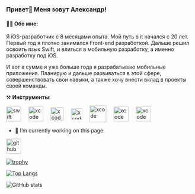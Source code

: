### Привет👋 Меня зовут Александр! 
#### 👨‍💻 Обо мне: 
Я iOS-разработчик с 8 месяцами опыта. Мой путь в it начался c 20 лет. Первый год я плотно занимался Front-end разработкой. Дальше решил освоить язык Swift, и влиться в мобильную разработку, а именно разработку под iOS. 

И вот в сумме я уже больше года я разрабатываю мобильные приложения. Планирую и дальше развиваться в этой сфере, совершенствовать свои навыки, а также хочу внести вклад в проекты своей команды.

⚒️ **Инструменты**: 
<br>

<div class="block" style="display: flex; align-items: center; gap: 20px">
<img alt="swift" src="https://cdn-icons-png.flaticon.com/512/3991/3991977.png" width="40">
<img alt="xcode" src="https://upload.wikimedia.org/wikipedia/ru/0/0c/Xcode_icon.png" width="40"> 
<img alt="xcode" src="https://blogger.googleusercontent.com/img/b/R29vZ2xl/AVvXsEj7kLU40wsuarhlaL3-Q_FwFJKA9pj-5dngBy0_gRwSHwJ2-FXeANToSz2MZadMmK2MWhzgpdcdR9fuJnQI4IL5wZM_cG0SmgEY0ln3hV7sceRyU1OeKdO-4kJ1LiX2OaRKgrn8Q6p1P5U/s1024/spm.png" width="35">
<img alt="xcode" src="https://static-00.iconduck.com/assets.00/uikit-icon-1768x2048-15mc115n.png" width="30"> 
<img alt="xcode" src="https://www.createwithswift.com/content/images/size/w2000/2021/12/createwithswift.com-using-mapkit-with-swiftui.png" width="45"> 
<img alt="xcode" src="https://cdn.jim-nielsen.com/macos/512/core-data-lab-2022-07-28.png?rf=1024" width="40"> 
<img alt="xcode" src="https://avatars.githubusercontent.com/u/7774181?v=4" width="40">
</div>


- 🔭 I’m currently working on this page. 


[<img src='https://cdn.jsdelivr.net/npm/simple-icons@3.0.1/icons/github.svg' alt='github' height='40'>](https://github.com/FolyakAleksandr)  

[![trophy](https://github-profile-trophy.vercel.app/?username=FolyakAleksandr)](https://github.com/ryo-ma/github-profile-trophy)

[![Top Langs](https://github-readme-stats.vercel.app/api/top-langs/?username=FolyakAleksandr)](https://github.com/anuraghazra/github-readme-stats) 

![GitHub stats](https://github-readme-stats.vercel.app/api?username=FolyakAleksandr&show_icons=true)  



